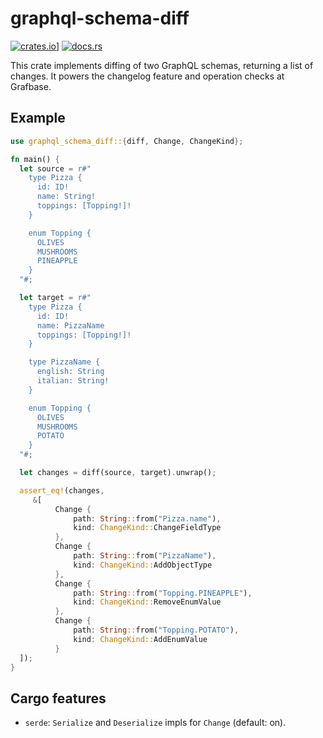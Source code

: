 # graphql-schema-diff

[![crates.io](https://img.shields.io/crates/v/graphql-schema-diff)](https://crates.io/crates/graphql-schema-diff)]
[![docs.rs](https://img.shields.io/docsrs/graphql-schema-diff)](https://docs.rs/graphql-schema-diff/)

This crate implements diffing of two GraphQL schemas, returning a list of changes. It powers the changelog feature and operation checks at Grafbase.

## Example

```rust
use graphql_schema_diff::{diff, Change, ChangeKind};

fn main() {
  let source = r#"
    type Pizza {
      id: ID!
      name: String!
      toppings: [Topping!]!
    }

    enum Topping {
      OLIVES
      MUSHROOMS
      PINEAPPLE
    }
  "#;

  let target = r#"
    type Pizza {
      id: ID!
      name: PizzaName
      toppings: [Topping!]!
    }

    type PizzaName {
      english: String
      italian: String!
    }

    enum Topping {
      OLIVES
      MUSHROOMS
      POTATO
    }
  "#;

  let changes = diff(source, target).unwrap();

  assert_eq!(changes,
     &[
          Change {
              path: String::from("Pizza.name"),
              kind: ChangeKind::ChangeFieldType
          },
          Change {
              path: String::from("PizzaName"),
              kind: ChangeKind::AddObjectType
          },
          Change {
              path: String::from("Topping.PINEAPPLE"),
              kind: ChangeKind::RemoveEnumValue
          },
          Change {
              path: String::from("Topping.POTATO"),
              kind: ChangeKind::AddEnumValue
          }
  ]);
}

```

## Cargo features

- `serde`: `Serialize` and `Deserialize` impls for `Change` (default: on).
